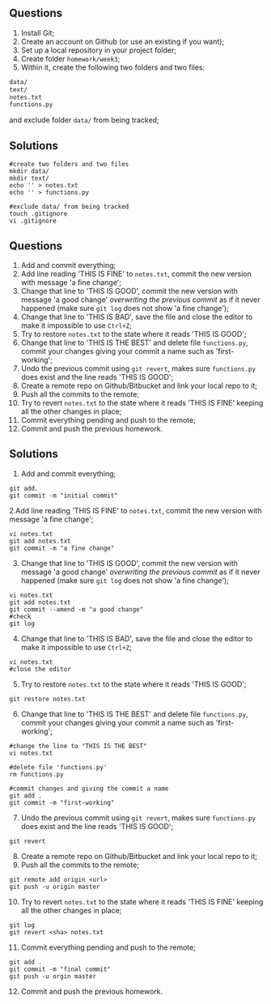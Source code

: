 ## Questions
1. Install Git;
1. Create an account on Github (or use an existing if you want);
1. Set up a local repository in your project folder;
2. Create folder `homework/week3`;
3. Within it, create the following two folders and two files:

```bash
data/
text/
notes.txt
functions.py
```

and exclude folder `data/` from being tracked;

## Solutions
```
#create two folders and two files
mkdir data/
mkdir text/
echo '' > notes.txt
echo '' > functions.py

#exclude data/ from being tracked
touch .gitignore
vi .gitignore

```

## Questions
1. Add and commit everything;
1. Add line reading 'THIS IS FINE' to `notes.txt`, commit the new version with message 'a fine change';
1. Change that line to 'THIS IS GOOD', commit the new version with message 'a good change' *overwriting the previous commit* as if it never happened (make sure `git log` does not show 'a fine change');
1. Change that line to 'THIS IS BAD', save the file and close the editor to make it impossible to use `Ctrl+Z`;
1. Try to restore `notes.txt` to the state where it reads 'THIS IS GOOD';
1. Change that line to 'THIS IS THE BEST' and delete file `functions.py`, commit your changes giving your commit a name such as 'first-working';
1. Undo the previous commit using `git revert`, makes sure `functions.py` does exist and the line reads 'THIS IS GOOD';
1. Create a remote repo on Github/Bitbucket and link your local repo to it;
1. Push all the commits to the remote;
1. Try to revert `notes.txt` to the state where it reads 'THIS IS FINE' keeping all the other changes in place;
1. Commit everything pending and push to the remote;
1. Commit and push the previous homework.


## Solutions
1. Add and commit everything;
```
git add.
git commit -m "initial commit"
```

2.Add line reading 'THIS IS FINE' to `notes.txt`, commit the new version with message 'a fine change';
```
vi notes.txt
git add notes.txt
git commit -m "a fine change"
```

3. Change that line to 'THIS IS GOOD', commit the new version with message 'a good change' *overwriting the previous commit* as if it never happened (make sure `git log` does not show 'a fine change');
```
vi notes.txt
git add notes.txt
git commit --amend -m "a good change"
#check
git log
```
4. Change that line to 'THIS IS BAD', save the file and close the editor to make it impossible to use `Ctrl+Z`;
```
vi notes.txt
#close the editor
```
5. Try to restore `notes.txt` to the state where it reads 'THIS IS GOOD';
```
git restore notes.txt
```
6. Change that line to 'THIS IS THE BEST' and delete file `functions.py`, commit your changes giving your commit a name such as 'first-working';
```
#change the line to "THIS IS THE BEST"
vi notes.txt

#delete file 'functions.py'
rm functions.py

#commit changes and giving the commit a name
git add .
git commit -m "first-working"
```

7. Undo the previous commit using `git revert`, makes sure `functions.py` does exist and the line reads 'THIS IS GOOD';
```
git revert 
```
8. Create a remote repo on Github/Bitbucket and link your local repo to it;
9. Push all the commits to the remote;
```
git remote add origin <url>
git push -u origin master
```
10. Try to revert `notes.txt` to the state where it reads 'THIS IS FINE' keeping all the other changes in place;
```
git log
git revert <sha> notes.txt
```
11. Commit everything pending and push to the remote;
```
git add .
git commit -m "final commit"
git push -u orgin master
```
12. Commit and push the previous homework.
